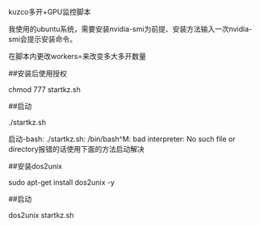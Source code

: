 kuzco多开+GPU监控脚本

我使用的ubuntu系统，需要安装nvidia-smi为前提、安装方法输入一次nvidia-smi会提示安装命令。

在脚本内更改workers=来改变多大多开数量

##安装后使用授权

chmod 777 startkz.sh

##启动

./startkz.sh

启动-bash: ./startkz.sh: /bin/bash^M: bad interpreter: No such file or directory报错的话使用下面的方法启动解决

##安装dos2unix

sudo apt-get install dos2unix -y

##启动

dos2unix startkz.sh
